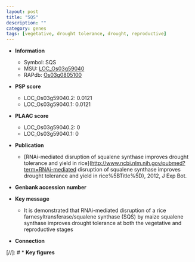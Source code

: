 ```yaml
---
layout: post
title: "SQS"
description: ""
category: genes
tags: [vegetative, drought tolerance, drought, reproductive]
---
```


* **Information**  
    + Symbol: SQS  
    + MSU: [LOC_Os03g59040](http://rice.plantbiology.msu.edu/cgi-bin/ORF_infopage.cgi?orf=LOC_Os03g59040)  
    + RAPdb: [Os03g0805100](http://rapdb.dna.affrc.go.jp/viewer/gbrowse_details/irgsp1?name=Os03g0805100)  

* **PSP score**  
    + LOC_Os03g59040.2: 0.0121 
    + LOC_Os03g59040.1: 0.0121 

* **PLAAC score**  
    + LOC_Os03g59040.2: 0 
    + LOC_Os03g59040.1: 0 

* **Publication**  
    + [RNAi-mediated disruption of squalene synthase improves drought tolerance and yield in rice](http://www.ncbi.nlm.nih.gov/pubmed?term=RNAi-mediated disruption of squalene synthase improves drought tolerance and yield in rice%5BTitle%5D), 2012, J Exp Bot.

* **Genbank accession number**  

* **Key message**  
    + It is demonstrated that RNAi-mediated disruption of a rice farnesyltransferase/squalene synthase (SQS) by maize squalene synthase improves drought tolerance at both the vegetative and reproductive stages

* **Connection**  

[//]: # * **Key figures**  


